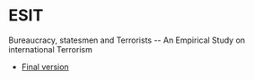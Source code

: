 # ESIT
Bureaucracy, statesmen and Terrorists -- An Empirical Study on international Terrorism

- [Final version](./Empirical%20Study%20on%20International%20Terrorism.pdf)
